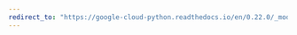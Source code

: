 ```yaml
---
redirect_to: "https://google-cloud-python.readthedocs.io/en/0.22.0/_modules/google/cloud/vision/likelihood.html"
---
```

